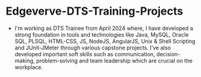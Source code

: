 # Edgeverve-DTS-Training-Projects
* I'm working as DTS Trainee from April 2024 where, I have developed a strong foundation in tools and technologies like Java, MySQL, Oracle SQL, PLSQL, HTML-CSS, JS, NodeJS, AngularJS, Unix & Shell Scripting and JUnit-JMeter through various capstone projects. I’ve also developed important soft skills such as communication, decision-making, problem-solving and team leadership which are crucial on the workplace.
